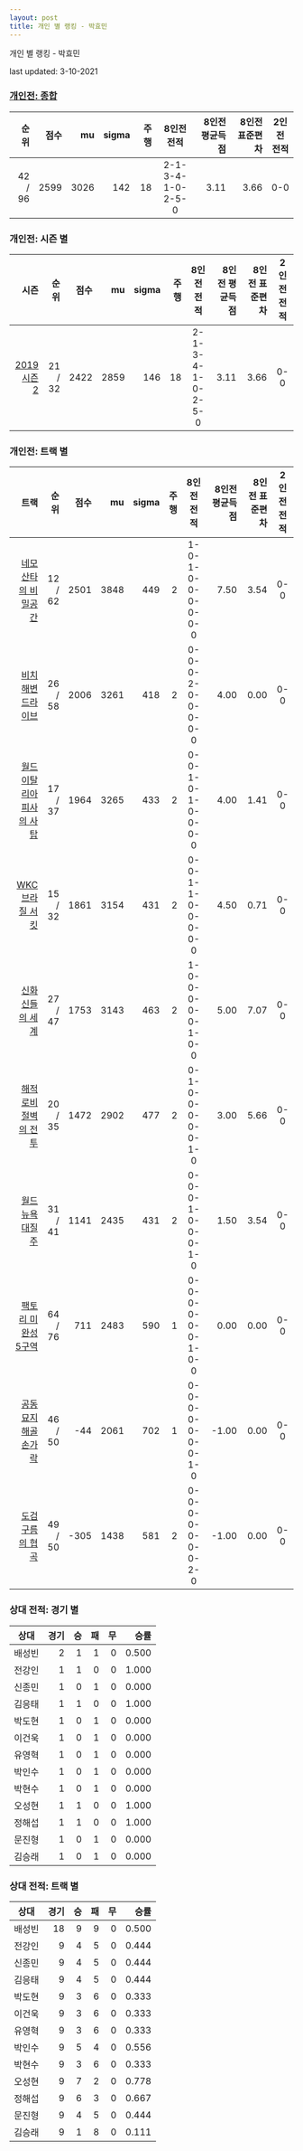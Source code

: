 ```yaml
---
layout: post
title: 개인 별 랭킹 - 박효민
---
```



개인 별 랭킹 - 박효민


last updated: 3-10-2021

### [개인전: 종합](../singles-full)

| 순위 | 점수 | mu | sigma | 주행 | 8인전 전적 | 8인전 평균득점 | 8인전 표준편차 | 2인전 전적 |
|---:|---:|---:|---:|---:|:---:|---:|---:|:---:|
| 42 / 96 | 2599 | 3026 | 142 | 18 | 2-1-3-4-1-0-2-5-0 | 3.11 | 3.66 | 0-0 |

### 개인전: 시즌 별

| 시즌 | 순위 | 점수 | mu | sigma | 주행 | 8인전 전적 | 8인전 평균득점 | 8인전 표준편차 | 2인전 전적 |
|---:|---:|---:|---:|---:|---:|:---:|---:|---:|:---:|
| [2019 시즌 2](../singles-s2019_2) | 21 / 32 | 2422 | 2859 | 146 | 18 |  2-1-3-4-1-0-2-5-0 | 3.11 | 3.66 | 0-0 |

### 개인전: 트랙 별

| 트랙 | 순위 | 점수 | mu | sigma | 주행 | 8인전 전적 | 8인전 평균득점 | 8인전 표준편차 | 2인전 전적 |
|---:|---:|---:|---:|---:|---:|:---:|---:|---:|:---:|
| [네모 산타의 비밀공간](../santa) | 12 / 62 | 2501 | 3848 | 449 | 2 | 1-0-1-0-0-0-0-0-0 | 7.50 | 3.54 | 0-0 |
| [비치 해변 드라이브](../haebyun) | 26 / 58 | 2006 | 3261 | 418 | 2 | 0-0-0-2-0-0-0-0-0 | 4.00 | 0.00 | 0-0 |
| [월드 이탈리아 피사의 사탑](../pizza) | 17 / 37 | 1964 | 3265 | 433 | 2 | 0-0-1-0-1-0-0-0-0 | 4.00 | 1.41 | 0-0 |
| [WKC 브라질 서킷](../brazil) | 15 / 32 | 1861 | 3154 | 431 | 2 | 0-0-1-1-0-0-0-0-0 | 4.50 | 0.71 | 0-0 |
| [신화 신들의 세계](../shinsegye) | 27 / 47 | 1753 | 3143 | 463 | 2 | 1-0-0-0-0-0-1-0-0 | 5.00 | 7.07 | 0-0 |
| [해적 로비 절벽의 전투](../lobby) | 20 / 35 | 1472 | 2902 | 477 | 2 | 0-1-0-0-0-0-0-1-0 | 3.00 | 5.66 | 0-0 |
| [월드 뉴욕 대질주](../newyork) | 31 / 41 | 1141 | 2435 | 431 | 2 | 0-0-0-1-0-0-0-1-0 | 1.50 | 3.54 | 0-0 |
| [팩토리 미완성 5구역](../district5) | 64 / 76 | 711 | 2483 | 590 | 1 | 0-0-0-0-0-0-1-0-0 | 0.00 | 0.00 | 0-0 |
| [공동묘지 해골 손가락](../haeson) | 46 / 50 | -44 | 2061 | 702 | 1 | 0-0-0-0-0-0-0-1-0 | -1.00 | 0.00 | 0-0 |
| [도검 구름의 협곡](../hyupgog) | 49 / 50 | -305 | 1438 | 581 | 2 | 0-0-0-0-0-0-0-2-0 | -1.00 | 0.00 | 0-0 |

### 상대 전적: 경기 별

| 상대 | 경기 | 승 | 패 | 무 | 승률 |
|:---:|---:|---:|---:|---:|---:|
| 배성빈 | 2 | 1 | 1 | 0 | 0.500 |
| 전강인 | 1 | 1 | 0 | 0 | 1.000 |
| 신종민 | 1 | 0 | 1 | 0 | 0.000 |
| 김응태 | 1 | 1 | 0 | 0 | 1.000 |
| 박도현 | 1 | 0 | 1 | 0 | 0.000 |
| 이건욱 | 1 | 0 | 1 | 0 | 0.000 |
| 유영혁 | 1 | 0 | 1 | 0 | 0.000 |
| 박인수 | 1 | 0 | 1 | 0 | 0.000 |
| 박현수 | 1 | 0 | 1 | 0 | 0.000 |
| 오성현 | 1 | 1 | 0 | 0 | 1.000 |
| 정해섭 | 1 | 1 | 0 | 0 | 1.000 |
| 문진형 | 1 | 0 | 1 | 0 | 0.000 |
| 김승래 | 1 | 0 | 1 | 0 | 0.000 |

### 상대 전적: 트랙 별

| 상대 | 경기 | 승 | 패 | 무 | 승률 |
|:---:|---:|---:|---:|---:|---:|
| 배성빈 | 18 | 9 | 9 | 0 | 0.500 |
| 전강인 | 9 | 4 | 5 | 0 | 0.444 |
| 신종민 | 9 | 4 | 5 | 0 | 0.444 |
| 김응태 | 9 | 4 | 5 | 0 | 0.444 |
| 박도현 | 9 | 3 | 6 | 0 | 0.333 |
| 이건욱 | 9 | 3 | 6 | 0 | 0.333 |
| 유영혁 | 9 | 3 | 6 | 0 | 0.333 |
| 박인수 | 9 | 5 | 4 | 0 | 0.556 |
| 박현수 | 9 | 3 | 6 | 0 | 0.333 |
| 오성현 | 9 | 7 | 2 | 0 | 0.778 |
| 정해섭 | 9 | 6 | 3 | 0 | 0.667 |
| 문진형 | 9 | 4 | 5 | 0 | 0.444 |
| 김승래 | 9 | 1 | 8 | 0 | 0.111 |
